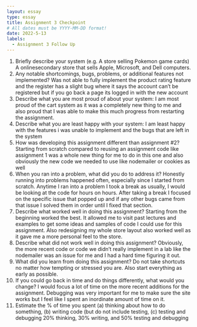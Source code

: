 ```yaml
---
layout: essay
type: essay
title: Assignment 3 Checkpoint
# All dates must be YYYY-MM-DD format!
date: 2022-5-13
labels:
  - Assignment 3 Follow Up
---
```

1) Briefly describe your system (e.g. A store selling Pokemon game cards)
  A onlinesecondary store that sells Apple, Microsoft, and Dell computers.
2) Any notable shortcomings, bugs, problems, or additional features not implemented?
  Was not able to fully implement the product rating feature and the register has a slight bug where it says the account can’t be registered but if you go back a page its logged in with the new account
3) Describe what you are most proud of about your system:
  I am most proud of the cart system as it was a completely new thing to me and also proud that I was able to make this much progress from restarting the assignment.
4) Describe what you are least happy with your system:
  I am least happy with the features i was unable to implement and the bugs that are left in the system
5) How was developing this assignment different than assignment #2?
  Starting from scratch compared to reusing an assignment code like assignment 1 was a whole new thing for me to do in this one and also obviously the new code we needed to use like nodemailer or cookies as well
6) When you ran into a problem, what did you do to address it?
  Honestly running into problems happened often, especially since I started from scratch. Anytime I ran into a problem I took a break as usually, I would be looking at the code for hours on hours. After taking a break I focused on the specific issue that popped up and if any other bugs came from that issue I solved them in order until I fixed that section.
7) Describe what worked well in doing this assignment?
  Starting from the beginning worked the best. It allowed me to visit past lectures and examples to get some ideas and samples of code I could use for this assignment. Also redesigning my whole store layout also worked well as it gave me a more personal feel to the store.
8) Describe what did not work well in doing this assignment?
  Obviously, the more recent code or code we didn’t really implement in a lab like the nodemailer was an issue for me and I had a hard time figuring it out.
9) What did you learn from doing this assignment?
  Do not take shortcuts no matter how tempting or stressed you are. Also start everything as early as possible.
10) If you could go back in time and do things differently, what would you change?
  I would focus a lot of time on the more recent additions for the assignment. Debugging was very important for me to make sure the site works but I feel like I spent an inordinate amount of time on it.
11) Estimate the % of time you spent (a) thinking about how to do something, (b) writing code (but do not include testing, (c) testing and debugging
  20% thinking, 30% writing, and 50% testing and debugging

